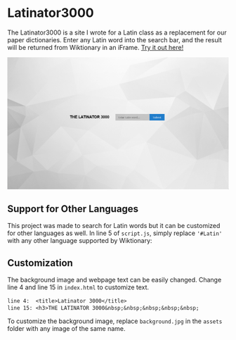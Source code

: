# Latinator3000
The Latinator3000 is a site I wrote for a Latin class as a replacement for our paper dictionaries.
Enter any Latin word into the search bar, and the result will be returned from Wiktionary in an iFrame.
[Try it out here!]( https://yuzhoumo.github.io/latinator-3000/)

![Latinator3000 Demo GIF](demo.gif)

## Support for Other Languages
This project was made to search for Latin words but it can be customized for other languages as well.
In line 5 of `script.js`, simply replace `'#Latin'` with any other language supported by Wiktionary:

## Customization
The background image and webpage text can be easily changed.
Change line 4 and line 15 in ```index.html``` to customize text.

```
line 4:  <title>Latinator 3000</title>
line 15: <h3>THE LATINATOR 3000&nbsp;&nbsp;&nbsp;&nbsp;&nbsp;
```
To customize the background image, replace `background.jpg` in the `assets` folder with any image of the same name.
